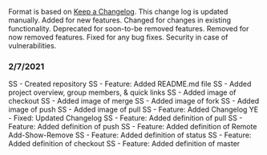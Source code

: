 Format is based on [Keep a Changelog](https://keepachangelog.com/en/1.0.0/). This change log is updated manually.
    Added for new features.
    Changed for changes in existing functionality.
    Deprecated for soon-to-be removed features.
    Removed for now removed features.
    Fixed for any bug fixes.
    Security in case of vulnerabilities.
    
### 2/7/2021 ###
SS - Created repository
SS - Feature: Added README.md file
SS - Added project overview, group members, & quick links
SS - Added image of checkout
SS - Added image of merge
SS - Added image of fork
SS - Added image of push
SS - Added image of pull
SS - Feature: Added Changelog
YE - Fixed: Updated Changelog
SS - Feature: Added definition of pull
SS - Feature: Added definition of push
SS - Feature: Added definition of Remote Add-Show-Remove
SS - Feature: Added definition of status
SS - Feature: Added definition of checkout
SS - Feature: Added definition of master


